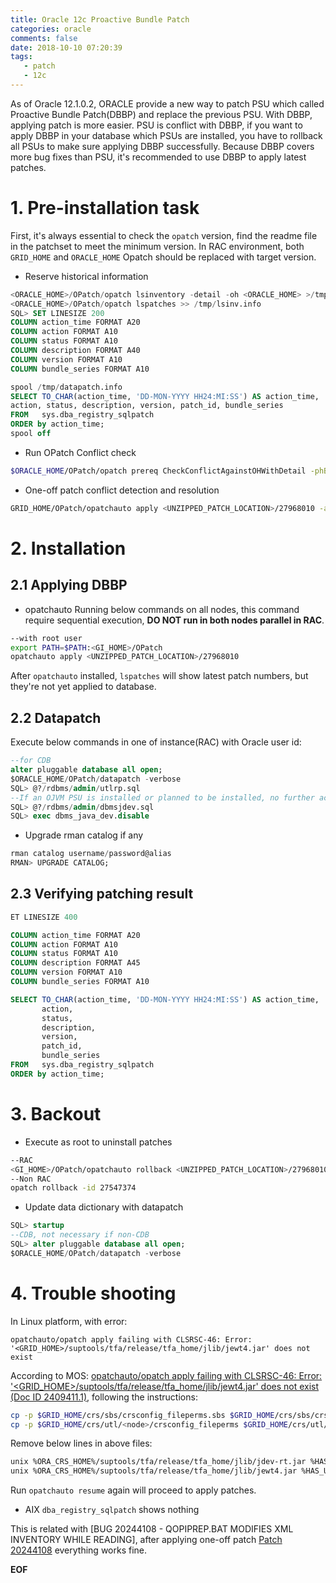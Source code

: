 ```yaml
---
title: Oracle 12c Proactive Bundle Patch
categories: oracle
comments: false
date: 2018-10-10 07:20:39
tags:
   - patch
   - 12c
---
```

As of Oracle 12.1.0.2, ORACLE provide a new way to patch PSU which called Proactive Bundle Patch(DBBP) and replace the previous PSU.
With DBBP, applying patch is more easier. PSU is conflict with DBBP, if you want to apply DBBP in your database which PSUs are installed, you have to rollback all PSUs to make sure applying DBBP successfully.
Because DBBP covers more bug fixes than PSU, it's recommended to use DBBP to apply latest patches.
<!--more-->
# 1. Pre-installation task
First, it's always essential to check the `opatch` version, find the readme file in the patchset to meet the minimum version. In RAC environment, both `GRID_HOME` and `ORACLE_HOME` Opatch should be replaced with target version.
* Reserve historical information

```sql
<ORACLE_HOME>/OPatch/opatch lsinventory -detail -oh <ORACLE_HOME> >/tmp/lsinv.info
<ORACLE_HOME>/OPatch/opatch lspatches >> /tmp/lsinv.info
SQL> SET LINESIZE 200
COLUMN action_time FORMAT A20
COLUMN action FORMAT A10
COLUMN status FORMAT A10
COLUMN description FORMAT A40
COLUMN version FORMAT A10
COLUMN bundle_series FORMAT A10

spool /tmp/datapatch.info
SELECT TO_CHAR(action_time, 'DD-MON-YYYY HH24:MI:SS') AS action_time,
action, status, description, version, patch_id, bundle_series
FROM   sys.dba_registry_sqlpatch
ORDER by action_time;
spool off
```

* Run OPatch Conflict check

```sh
$ORACLE_HOME/OPatch/opatch prereq CheckConflictAgainstOHWithDetail -phBaseDir <UNZIPPED_PATCH_LOCATION>/27968010/27547374
```

* One-off patch conflict detection and resolution

```sh
GRID_HOME/OPatch/opatchauto apply <UNZIPPED_PATCH_LOCATION>/27968010 -analyze
```

# 2. Installation
## 2.1 Applying DBBP
* opatchauto
Running below commands on all nodes, this command require sequential execution, __DO NOT run in both nodes parallel in RAC__.

```sh
--with root user
export PATH=$PATH:<GI_HOME>/OPatch
opatchauto apply <UNZIPPED_PATCH_LOCATION>/27968010
```
After `opatchauto` installed, `lspatches` will show latest patch numbers, but they're not yet applied to database.
## 2.2 Datapatch
Execute below commands in one of instance(RAC) with Oracle user id:
```sql
--for CDB
alter pluggable database all open;
$ORACLE_HOME/OPatch/datapatch -verbose
SQL> @?/rdbms/admin/utlrp.sql
--If an OJVM PSU is installed or planned to be installed, no further actions are necessary. Otherwise, the workaround of using the OJVM Mitigation patch can be activated. As SYSDBA do the following from the admin directory
SQL> @?/rdbms/admin/dbmsjdev.sql
SQL> exec dbms_java_dev.disable
```

* Upgrade rman catalog if any

```sql
rman catalog username/password@alias
RMAN> UPGRADE CATALOG;
```

## 2.3 Verifying patching result
```sql
ET LINESIZE 400

COLUMN action_time FORMAT A20
COLUMN action FORMAT A10
COLUMN status FORMAT A10
COLUMN description FORMAT A45
COLUMN version FORMAT A10
COLUMN bundle_series FORMAT A10

SELECT TO_CHAR(action_time, 'DD-MON-YYYY HH24:MI:SS') AS action_time,
       action,
       status,
       description,
       version,
       patch_id,
       bundle_series
FROM   sys.dba_registry_sqlpatch
ORDER by action_time;
```

# 3. Backout
* Execute as root to uninstall patches

```sh
--RAC
<GI_HOME>/OPatch/opatchauto rollback <UNZIPPED_PATCH_LOCATION>/27968010
--Non RAC
opatch rollback -id 27547374
```

* Update data dictionary with datapatch

```sql
SQL> startup
--CDB, not necessary if non-CDB
SQL> alter pluggable database all open;
$ORACLE_HOME/OPatch/datapatch -verbose
```
# 4. Trouble shooting
In Linux platform, with error:
```
opatchauto/opatch apply failing with CLSRSC-46: Error: '<GRID_HOME>/suptools/tfa/release/tfa_home/jlib/jewt4.jar' does not exist
```
According to MOS: [opatchauto/opatch apply failing with CLSRSC-46: Error: '<GRID_HOME>/suptools/tfa/release/tfa_home/jlib/jewt4.jar' does not exist (Doc ID 2409411.1)](https://support.oracle.com/epmos/faces/DocumentDisplay?_afrLoop=331630215485049&id=2409411.1&_adf.ctrl-state=v1xoqgu3h_810), following the instructions:
```sh
cp -p $GRID_HOME/crs/sbs/crsconfig_fileperms.sbs $GRID_HOME/crs/sbs/crsconfig_fileperms.sbs.bak
cp -p $GRID_HOME/crs/utl/<node>/crsconfig_fileperms $GRID_HOME/crs/utl/<node>/crsconfig_fileperms.bak
```
Remove below lines in above files:
```sh
unix %ORA_CRS_HOME%/suptools/tfa/release/tfa_home/jlib/jdev-rt.jar %HAS_USER% %ORA_DBA_GROUP% 0644
unix %ORA_CRS_HOME%/suptools/tfa/release/tfa_home/jlib/jewt4.jar %HAS_USER% %ORA_DBA_GROUP% 0644
```

Run `opatchauto resume` again will proceed to apply patches.

* AIX `dba_registry_sqlpatch` shows nothing

This is related with [BUG 20244108 - QOPIPREP.BAT MODIFIES XML INVENTORY WHILE READING], after applying one-off patch [Patch 20244108](https://support.oracle.com/epmos/faces/PatchDetail?requestId=18676540&_afrLoop=335757918424614&patchId=20244108&_afrWindowMode=0&_adf.ctrl-state=tcbuacddo_72) everything works fine.


__EOF__
